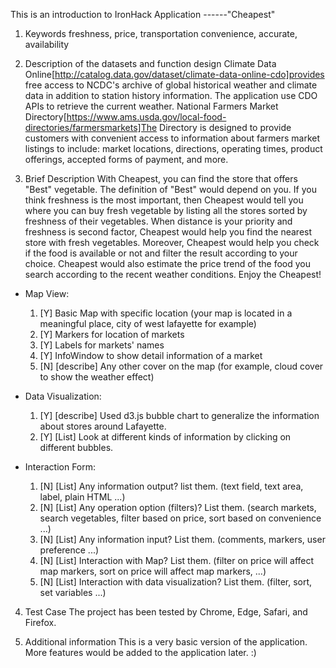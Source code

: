 This is an introduction to IronHack Application ------"Cheapest"

1. Keywords
freshness, price, transportation convenience, accurate, availability

2. Description of the datasets and function design
Climate Data Online[http://catalog.data.gov/dataset/climate-data-online-cdo]provides free access to NCDC's archive of global historical weather and climate data in addition to station history information. The application use CDO APIs to retrieve the current weather.
National Farmers Market Directory[https://www.ams.usda.gov/local-food-directories/farmersmarkets]The Directory is designed to provide customers with convenient access to information about farmers market listings to include: market locations, directions, operating times, product offerings, accepted forms of payment, and more.

3. Brief Description
With Cheapest, you can find the store that offers "Best" vegetable. The definition of "Best" would depend on you. If you think freshness is the most important, then Cheapest would tell you where you can buy fresh vegetable by listing all the stores sorted by freshness of their vegetables. When distance is your priority and freshness is second factor, Cheapest would help you find the nearest store with fresh vegetables.  Moreover, Cheapest would help you check if the food is available or not and filter the result according to your choice. Cheapest would also estimate the price trend of the food you search according to the recent weather conditions. Enjoy the Cheapest!
 
 * Map View:
	1. [Y] Basic Map with specific location (your map is located in a meaningful place, city of west lafayette for example)
	2. [Y] Markers for location of markets
	3. [Y] Labels for markets' names
	4. [Y] InfoWindow to show detail information of a market
	5. [N] [describe] Any other cover on the map (for example, cloud cover to show the weather effect)

 * Data Visualization:
	1. [Y] [describe] Used d3.js bubble chart to generalize the information about stores around Lafayette.
	2. [Y] [List] Look at different kinds of information by clicking on different bubbles.
	
 * Interaction Form:
	1. [N] [List] Any information output? list them. (text field, text area, label, plain HTML ...)
	2. [N] [List] Any operation option (filters)? List them. (search markets, search vegetables, filter based on price, sort based on convenience ...)
	3. [N] [List] Any information input? List them. (comments, markers, user preference ...)
	4. [N] [List] Interaction with Map? List them. (filter on price will affect map markers, sort on price will affect map markers, ...)
	5. [N] [List] Interaction with data visualization? List them. (filter, sort, set variables ...)
	

4. Test Case
The project has been tested by Chrome, Edge, Safari, and Firefox.

5. Additional information
This is a very basic version of the application. More features would be added to the application later. :)


